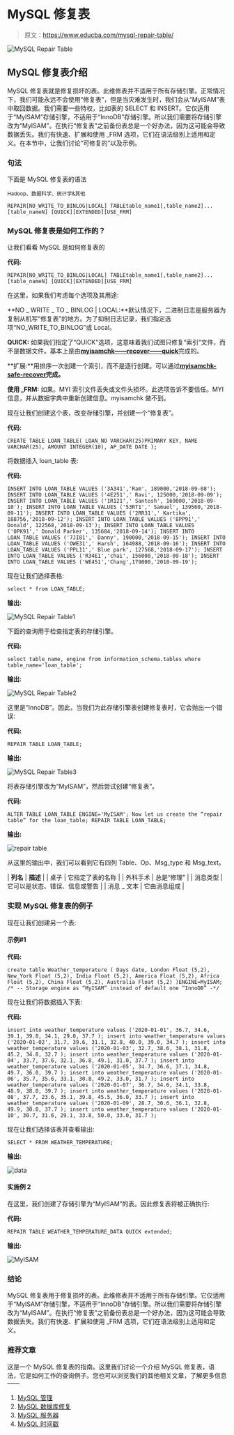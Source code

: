 # MySQL 修复表

> 原文：<https://www.educba.com/mysql-repair-table/>

![MySQL Repair Table](img/a9c94d06a448313ceaddf85992539694.png)



## MySQL 修复表介绍

MySQL 修复表就是修复损坏的表。此维修表并不适用于所有存储引擎。正常情况下，我们可能永远不会使用“修复表”，但是当灾难发生时，我们会从“MyISAM”表中取回数据。我们需要一些特权，比如表的 SELECT 和 INSERT。它仅适用于“MyISAM”存储引擎，不适用于“InnoDB”存储引擎。所以我们需要将存储引擎改为“MyISAM”。在执行“修复表”之前备份表总是一个好办法，因为这可能会导致数据丢失。我们有快速、扩展和使用 _FRM 选项，它们在语法级别上适用和定义。在本节中，让我们讨论“可修复的”以及示例。

### 句法

下面是 MySQL 修复表的语法

<small>Hadoop、数据科学、统计学&其他</small>

`REPAIR[NO_WRITE_TO_BINLOG|LOCAL] TABLEtable_name1[,table_name2]... [table_nameN] [QUICK][EXTENDED][USE_FRM]`

### MySQL 修复表是如何工作的？

让我们看看 MySQL 是如何修复表的

**代码:**

`REPAIR[NO_WRITE_TO_BINLOG|LOCAL] TABLEtable_name1[,table_name2]... [table_nameN] [QUICK][EXTENDED][USE_FRM]`

在这里，如果我们考虑每个选项及其用途:

**NO _ WRITE _ TO _ BINLOG | LOCAL:**默认情况下，二进制日志是服务器为复制从机写“修复表”的地方。为了抑制日志记录，我们指定选项“NO_WRITE_TO_BINLOG”或 Local。

**QUICK:** 如果我们指定了“QUICK”选项，这意味着我们试图只修复“索引”文件，而不是数据文件。基本上是由[**myisamchk——recover——quick**](https://dev.mysql.com/doc/refman/8.0/en/myisamchk.html)完成的。

**扩展:**用排序一次创建一个索引，而不是逐行创建。可以通过[**myisamchk-safe-recover**](https://dev.mysql.com/doc/refman/8.0/en/myisamchk.html)**完成。**

**使用 _FRM:** 如果。MYI 索引文件丢失或文件头损坏。此选项告诉不要信任。MYI 信息，并从数据字典中重新创建信息。myisamchk 做不到。

现在让我们创建这个表，改变存储引擎，并创建一个“修复表”。

**代码:**

`CREATE TABLE LOAN_TABLE(
LOAN_NO VARCHAR(25)PRIMARY KEY,
NAME VARCHAR(25),
AMOUNT INTEGER(10),
AP_DATE DATE
);`

将数据插入 loan_table 表:

**代码:**

`INSERT INTO LOAN_TABLE VALUES ('3A341','Ram', 189000,'2018-09-08');
INSERT INTO LOAN_TABLE VALUES ('4E251',' Ravi', 125000,'2018-09-09');
INSERT INTO LOAN_TABLE VALUES ('1R121',' Santosh', 169000,'2018-09-10');
INSERT INTO LOAN_TABLE VALUES ('53RT1',' Samuel', 139560,'2018-09-11');
INSERT INTO LOAN_TABLE VALUES ('2RR31',' Kartika', 188756,'2018-09-12');
INSERT INTO LOAN_TABLE VALUES ('8PP91',' Donald', 122568,'2018-09-13');
INSERT INTO LOAN_TABLE VALUES ('0PK91',' Donald Parker', 135684,'2018-09-14');
INSERT INTO LOAN_TABLE VALUES ('7JI81',' Danny', 190000,'2018-09-15');
INSERT INTO LOAN_TABLE VALUES ('OWE31',' Harsh', 164988,'2018-09-16');
INSERT INTO LOAN_TABLE VALUES ('PPL11',' Blue park', 127568,'2018-09-17');
INSERT INTO LOAN_TABLE VALUES ('R34E1','chai', 156000,'2018-09-18');
INSERT INTO LOAN_TABLE VALUES ('WE451','Chang',179000,'2018-09-19');`

现在让我们选择表格:

`select * from LOAN_TABLE;`

**输出:**

![MySQL Repair Table1](img/f668dfa222efde50223d41a1accf1005.png)



下面的查询用于检查指定表的存储引擎。

**代码:**

`select table_name, engine from information_schema.tables where table_name='loan_table';`

**输出:**

![MySQL Repair Table2](img/25a35cd02e1c282bdee0e132136a47f1.png)



这里是“InnoDB”。因此，当我们为此存储引擎表创建修复表时，它会抛出一个错误:

**代码:**

`REPAIR TABLE LOAN_TABLE;`

**输出:**

![MySQL Repair Table3](img/d6908b33e82792b4663da24daedc5321.png)



将表存储引擎改为“MyISAM”，然后尝试创建“修复表”。

**代码:**

`ALTER TABLE LOAN_TABLE ENGINE='MyISAM';
Now let us create the “repair table” for the loan_table;
REPAIR TABLE LOAN_TABLE;`

**输出:**

![repair table](img/8c68076e3fa7192c2462ea8aa4174357.png)



从这里的输出中，我们可以看到它有四列 Table、Op、Msg_type 和 Msg_text。

| **列名** | **描述** |
| 桌子 | 它指定了表的名称 |
| 外科手术 | 总是“修理” |
| 消息类型 | 它可以是状态、错误、信息或警告 |
| 消息 _ 文本 | 它由消息组成 |

### 实现 MySQL 修复表的例子

现在让我们创建另一个表:

#### 示例#1

**代码:**

`create table Weather_temperature
(
Days date,
London Float (5,2),
New_York Float (5,2),
India Float (5,2),
America Float (5,2),
Africa Float (5,2),
China Float (5,2),
Australia Float (5,2)
)ENGINE=MyISAM;  /* -- Storage engine as “MyISAM” instead of default one “InnoDB” -*/`

现在让我们将数据插入下表:

**代码:**

`insert into weather_temperature values ('2020-01-01', 36.7, 34.6, 39.1, 39.8, 34.1, 29.0, 37.7 );
insert into weather_temperature values ('2020-01-02', 31.7, 39.6, 31.1, 32.8, 40.0, 39.0, 34.7 );
insert into weather_temperature values ('2020-01-03', 32.7, 38.6, 38.1, 31.8, 45.2, 34.0, 32.7 );
insert into weather_temperature values ('2020-01-04', 33.7, 37.6, 32.1, 36.8, 49.1, 31.0, 37.7 );
insert into weather_temperature values ('2020-01-05', 34.7, 36.6, 37.1, 34.8, 49.7, 36.0, 39.7 );
insert into weather_temperature values ('2020-01-06', 35.7, 35.6, 33.1, 30.8, 49.2, 33.0, 31.7 );
insert into weather_temperature values ('2020-01-07', 36.7, 34.6, 34.1, 33.8, 48.9, 38.0, 39.7 );
insert into weather_temperature values ('2020-01-08', 37.7, 23.6, 35.1, 39.8, 45.5, 36.0, 33.7 );
insert into weather_temperature values ('2020-01-09', 28.7, 30.6, 36.1, 32.8, 49.9, 30.0, 37.7 );
insert into weather_temperature values ('2020-01-10', 30.7, 31.6, 29.1, 33.8, 50.0, 33.0, 31.7 );`

现在让我们选择该表并查看输出:

`SELECT * FROM WEATHER_TEMPERATURE;`

**输出:**

![data](img/aefbbc1e687ab4e886dbe8ff864606d2.png)



#### 实施例 2

在这里，我们创建了存储引擎为“MyISAM”的表。因此修复表将被正确执行:

**代码:**

`REPAIR TABLE WEATHER_TEMPERATURE_DATA QUICK extended;`

**输出:**

![MyISAM](img/1e5713e98e5bf8ce1e1b60bcffe148f4.png)



### 结论

MySQL 修复表用于修复损坏的表。此维修表并不适用于所有存储引擎。它仅适用于“MyISAM”存储引擎，不适用于“InnoDB”存储引擎。所以我们需要将存储引擎改为“MyISAM”。在执行“修复表”之前备份表总是一个好办法，因为这可能会导致数据丢失。我们有快速、扩展和使用 _FRM 选项，它们在语法级别上适用和定义。

### 推荐文章

这是一个 MySQL 修复表的指南。这里我们讨论一个介绍 MySQL 修复表，语法，它是如何工作的查询例子。您也可以浏览我们的其他相关文章，了解更多信息——

1.  [MySQL 管理](https://www.educba.com/mysql-administration/)
2.  [MySQL 数据库修复](https://www.educba.com/mysql-database-repair/)
3.  [MySQL 服务器](https://www.educba.com/mysql-server/)
4.  [MySQL 时间戳](https://www.educba.com/mysql-timestamp/)





